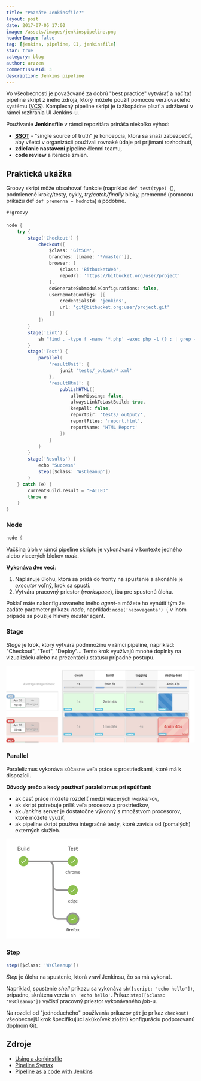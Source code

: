 ```yaml
---
title: "Poznáte Jenkinsfile?"
layout: post
date: 2017-07-05 17:00
image: /assets/images/jenkinspipeline.png
headerImage: false
tag: [jenkins, pipeline, CI, jenkinsfile]
star: true
category: blog
author: arzzen
commentIssueId: 3
description: Jenkins pipeline
---
```


Vo všeobecnosti je považované za dobrú "best practice" vytvárať a načítať pipeline skript z iného zdroja, 
ktorý môžete použiť pomocou verziovacieho systému (<abbr title="Version Control System">VCS</abbr>).
Komplexný pipeline skript je ťažkopádne písať a udržiavať v rámci rozhrania UI Jenkins-u. 

Používanie **Jenkinsfile** v rámci repozitára prináša niekoľko výhod:

- **<abbr title="single source of truth">SSOT</abbr>** - "single source of truth" je koncepcia, ktorá sa snaží zabezpečiť, aby všetci v organizácii 
používali rovnaké údaje pri prijímaní rozhodnutí,
- **zdieľanie nastavení** pipeline členmi teamu,
- **code review** a iterácie zmien.


## Praktická ukážka

Groovy skript môže obsahovať funkcie (napríklad `def test(type) {`), podmienené kroky/testy, cykly, _try/catch/finally_ bloky, 
premenné (pomocou príkazu def `def premenna = hodnota`) a podobne.


```groovy
#!groovy

node {
    try {
        stage('Checkout') { 
            checkout([
                $class: 'GitSCM', 
                branches: [[name: '*/master']], 
                browser: [
                    $class: 'BitbucketWeb', 
                    repoUrl: 'https://bitbucket.org/user/project'
                ], 
                doGenerateSubmoduleConfigurations: false, 
                userRemoteConfigs: [[
                    credentialsId: 'jenkins', 
                    url: 'git@bitbucket.org:user/project.git'
                ]]
            ])
        }
        stage('Lint') {
            sh "find . -type f -name '*.php' -exec php -l {} ; | grep -v \"No syntax errors detected\""
        }
        stage('Test') {
            parallel(
                'resultUnit': {
                    junit 'tests/_output/*.xml'
                },
                'resultHtml': {
                    publishHTML([
                        allowMissing: false, 
                        alwaysLinkToLastBuild: true, 
                        keepAll: false, 
                        reportDir: 'tests/_output/', 
                        reportFiles: 'report.html', 
                        reportName: 'HTML Report'
                    ])
                }
            )
        }
        stage('Results') {
            echo "Success"
            step([$class: 'WsCleanup'])
        }
    } catch (e) {
        currentBuild.result = "FAILED"
        throw e
    }
}
```

### Node

```groovy
node {
```

Vačšina úloh v rámci pipeline skriptu je vykonávaná v kontexte jedného alebo viacerých blokov _node_.

**Vykonáva dve veci**:

1. Naplánuje úlohu, ktorá sa pridá do fronty na spustenie a akonáhle je _executor_ voľný, krok sa spustí.
2. Vytvára pracovný priestor (_workspace_), iba pre spustenú úlohu. 

Pokiaľ máte nakonfigurovaného iného _agent_-a môžete ho vynútiť tým že zadáte parameter príkazu _node_, napríklad: `node('nazovagenta') {`
v inom prípade sa použije hlavný _master_ agent.

### Stage

_Stage_ je krok, ktorý výtvára podmnožinu v rámci pipeline, napríklad: "Checkout", "Test", "Deploy"...
Tento krok využívajú mnohé doplnky na vizualizáciu alebo na prezentáciu statusu prípadne postupu.

<center>
    <img alt="jenkins-pipeline" src="/assets/images/stage-view.jpg" />
</center>

### Parallel

Paralelizmus vykonáva súčasne veľa práce s prostriedkami, ktoré má k dispozícii.

**Dôvody prečo a kedy používať paralelizmus pri spúšťaní:**

- ak časť práce môžete rozdeliť medzi viacerých _worker_-ov,
- ak skript potrebuje príliš veľa procesov a prostriedkov,
- ak _Jenkins_ server je dostatočne výkonný s množstvom procesorov, ktoré môžete využiť,
- ak pipeline skript používa integračné testy, ktoré závisia od (pomalých) externých služieb.

<img alt="jenkins-pipeline" src="/assets/images/jenkins-parallel.png" />


### Step

```groovy
step([$class: 'WsCleanup'])
```

_Step_ je úloha na spustenie, ktorá vraví Jenkinsu, čo sa má vykonať. 

Napríklad, spustenie _shell_ príkazu sa vykonáva `sh([script: 'echo hello'])`, prípadne, skrátena verzia `sh 'echo hello'`.
Príkaz `step([$class: 'WsCleanup'])` vyčistí pracovný priestor vykonávaného _job_-u.

Na rozdiel od "jednoduchého" používania príkazov `git` je príkaz `checkout(` všeobecnejší krok 
špecifikujúci akúkoľvek zložitú konfiguráciu podporovanú doplnom Git. 


## Zdroje

- [Using a Jenkinsfile](https://jenkins.io/doc/book/pipeline/jenkinsfile/)
- [Pipeline Syntax](https://jenkins.io/doc/book/pipeline/syntax/)
- [Pipeline as a code with Jenkins](https://ysegorov.github.io/2016/jenkinsfile/)